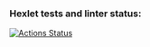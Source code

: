 ### Hexlet tests and linter status:
[![Actions Status](https://github.com/2nikitinalexandr2/layout-designer-project-lvl1/workflows/hexlet-check/badge.svg)](https://github.com/2nikitinalexandr2/layout-designer-project-lvl1/actions)